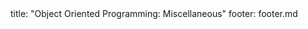 <frontmatter>
title: "Object Oriented Programming: Miscellaneous"
footer: footer.md
</frontmatter>

<include src="unit-inPage-asFlat.md" boilerplate />